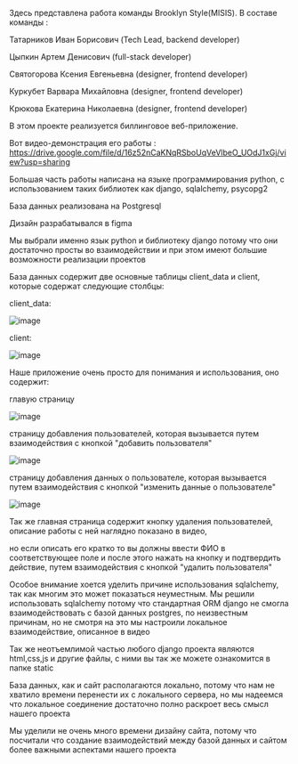 Здесь представлена работа команды Brooklyn Style(MISIS). 
В составе команды :

Татарников Иван Борисович (Tech Lead, backend developer)

Цыпкин Артем Денисович (full-stack developer)

Святогорова Ксения Евгеньевна (designer, frontend developer)

Куркубет Варвара Михайловна (designer, frontend developer)

Крюкова Екатерина Николаевна (designer, frontend developer)

В этом проекте реализуется биллинговое веб-приложение. 

Вот видео-демонстрация его работы : https://drive.google.com/file/d/16z52nCaKNqRSboUqVeVlbeO_UOdJ1xGj/view?usp=sharing

Большая часть работы написана на языке программирования python, с использованием таких библиотек как django, sqlalchemy, psycopg2

База данных реализована на Postgresql

Дизайн разрабатывался в figma

Мы выбрали именно язык python и библиотеку django потому что они достаточно просты во взаимодействии и при этом имеют большие возможности реализации проектов

База данных содержит две основные таблицы client_data и client, которые содержат следующие столбцы:

client_data:

![image](https://github.com/mllbll/hakaton_dubna/assets/116435228/2deea89a-e1c2-4d0b-b2e8-eb638d2f7dae)

client:

![image](https://github.com/mllbll/hakaton_dubna/assets/116435228/863d32c8-6382-4c61-ae51-32f9f1effb2d)


Наше приложение очень просто для понимания и использования, оно содержит:

главую страницу

![image](https://github.com/mllbll/hakaton_dubna/assets/116435228/e0490648-f01d-4629-bdef-48044357d7ec)

страницу добавления пользователей, которая вызывается путем взаимодействия с кнопкой "добавить пользователя"

![image](https://github.com/mllbll/hakaton_dubna/assets/116435228/6f5e200f-1aa9-47a1-ad7e-b73681d4e39c)

страницу добавления данных о пользователе, которая вызывается путем взаимодействия с кнопкой "изменить данные о пользователе"

![image](https://github.com/mllbll/hakaton_dubna/assets/116435228/cbcad3d1-7043-4e6e-aa0b-50d83d6b3a80)

Так же главная страница содержит кнопку удаления пользователей, описание работы с ней наглядно показано в видео, 

но если описать его кратко то вы должны ввести ФИО в соответствующее поле и после этого нажать на кнопку и подтвердить действие, путем взаимодействия с кнопкой "удалить пользователя"

Особое внимание хоется уделить причине использования sqlalchemy, так как многим это может показаться неуместным.
Мы решили использовать sqlalchemy потому что стандартная ORM django не смогла взаимодействовать с базой данных postgres, по неизвестным причинам, но не смотря на это мы настроили локальное взаимодействие, описанное в видео

Так же неотъемлимой частью любого django проекта являются html,css,js и другие файлы, с ними вы так же можете ознакомится в папке static

База данных, как и сайт располагаются локально, потому что нам не хватило времени перенести их с локального сервера, но мы надеемся что локальное соединение достаточно полно раскроет весь смысл нашего проекта

Мы уделили не очень много времени дизайну сайта, потому что посчитали что создание взаимодействий между  базой данных и сайтом более важными аспектами нашего проекта

